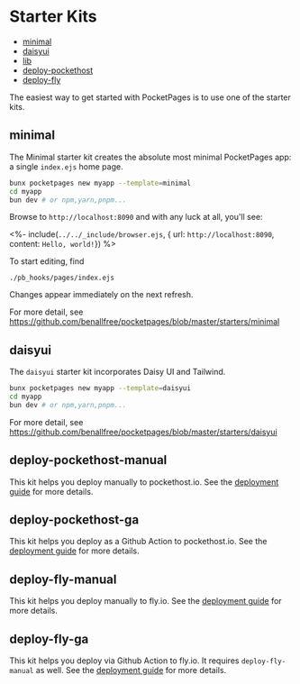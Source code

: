 # Starter Kits

<!-- TOC depthfrom:2 -->

- [minimal](#minimal)
- [daisyui](#daisyui)
- [lib](#lib)
- [deploy-pockethost](#deploy-pockethost)
- [deploy-fly](#deploy-fly)

<!-- /TOC -->

The easiest way to get started with PocketPages is to use one of the starter kits.

## minimal

The Minimal starter kit creates the absolute most minimal PocketPages app: a single `index.ejs` home page.

```bash
bunx pocketpages new myapp --template=minimal
cd myapp
bun dev # or npm,yarn,pnpm...
```

Browse to `http://localhost:8090` and with any luck at all, you'll see:

<%- include(`../../_include/browser.ejs`, { url: `http://localhost:8090`, content: `Hello, world!`}) %>

To start editing, find

```
./pb_hooks/pages/index.ejs
```

Changes appear immediately on the next refresh.

For more detail, see https://github.com/benallfree/pocketpages/blob/master/starters/minimal

## daisyui

The `daisyui` starter kit incorporates Daisy UI and Tailwind.

```bash
bunx pocketpages new myapp --template=daisyui
cd myapp
bun dev # or npm,yarn,pnpm...
```

For more detail, see https://github.com/benallfree/pocketpages/blob/master/starters/daisyui

## deploy-pockethost-manual

This kit helps you deploy manually to pockethost.io. See the [deployment guide](/docs/deploying) for more details.

## deploy-pockethost-ga

This kit helps you deploy as a Github Action to pockethost.io. See the [deployment guide](/docs/deploying) for more details.

## deploy-fly-manual

This kit helps you deploy manually to fly.io. See the [deployment guide](/docs/deploying) for more details.

## deploy-fly-ga

This kit helps you deploy via Github Action to fly.io. It requires `deploy-fly-manual` as well. See the [deployment guide](/docs/deploying) for more details.
